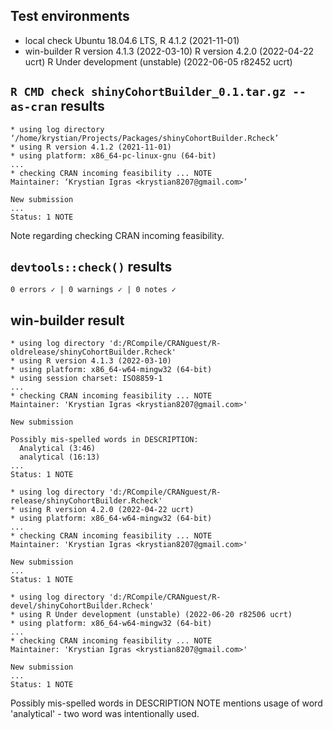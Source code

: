 ## Test environments
* local check
  Ubuntu 18.04.6 LTS, R 4.1.2 (2021-11-01)
* win-builder
  R version 4.1.3 (2022-03-10)
  R version 4.2.0 (2022-04-22 ucrt)
  R Under development (unstable) (2022-06-05 r82452 ucrt)

## `R CMD check shinyCohortBuilder_0.1.tar.gz --as-cran` results

```
* using log directory ‘/home/krystian/Projects/Packages/shinyCohortBuilder.Rcheck’
* using R version 4.1.2 (2021-11-01)
* using platform: x86_64-pc-linux-gnu (64-bit)
...
* checking CRAN incoming feasibility ... NOTE
Maintainer: ‘Krystian Igras <krystian8207@gmail.com>’

New submission
...
Status: 1 NOTE
```

Note regarding checking CRAN incoming feasibility.

## `devtools::check()` results

```
0 errors ✓ | 0 warnings ✓ | 0 notes ✓
```

## win-builder result

```
* using log directory 'd:/RCompile/CRANguest/R-oldrelease/shinyCohortBuilder.Rcheck'
* using R version 4.1.3 (2022-03-10)
* using platform: x86_64-w64-mingw32 (64-bit)
* using session charset: ISO8859-1
...
* checking CRAN incoming feasibility ... NOTE
Maintainer: 'Krystian Igras <krystian8207@gmail.com>'

New submission

Possibly mis-spelled words in DESCRIPTION:
  Analytical (3:46)
  analytical (16:13)
...
Status: 1 NOTE
```

```
* using log directory 'd:/RCompile/CRANguest/R-release/shinyCohortBuilder.Rcheck'
* using R version 4.2.0 (2022-04-22 ucrt)
* using platform: x86_64-w64-mingw32 (64-bit)
...
* checking CRAN incoming feasibility ... NOTE
Maintainer: 'Krystian Igras <krystian8207@gmail.com>'

New submission
...
Status: 1 NOTE
```

```
* using log directory 'd:/RCompile/CRANguest/R-devel/shinyCohortBuilder.Rcheck'
* using R Under development (unstable) (2022-06-20 r82506 ucrt)
* using platform: x86_64-w64-mingw32 (64-bit)
...
* checking CRAN incoming feasibility ... NOTE
Maintainer: 'Krystian Igras <krystian8207@gmail.com>'

New submission
...
Status: 1 NOTE
```
Possibly mis-spelled words in DESCRIPTION NOTE mentions usage of word 'analytical' - two word was intentionally used.
